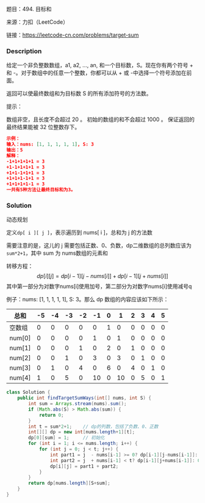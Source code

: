 题目：494. 目标和

来源：力扣（LeetCode） 

链接：https://leetcode-cn.com/problems/target-sum


### Description

给定一个非负整数数组，a1, a2, ..., an, 和一个目标数，S。现在你有两个符号 + 和 -。对于数组中的任意一个整数，你都可以从 + 或 -中选择一个符号添加在前面。

返回可以使最终数组和为目标数 S 的所有添加符号的方法数。

 提示：

数组非空，且长度不会超过 20 。
初始的数组的和不会超过 1000 。
保证返回的最终结果能被 32 位整数存下。

```json
示例：
输入：nums: [1, 1, 1, 1, 1], S: 3
输出：5
解释：
-1+1+1+1+1 = 3
+1-1+1+1+1 = 3
+1+1-1+1+1 = 3
+1+1+1-1+1 = 3
+1+1+1+1-1 = 3
一共有5种方法让最终目标和为3。
```

### Solution

动态规划

定义`dp[ i ][ j ]`，表示遍历到 nums[ i ]，总和为 j 的方法数

需要注意的是，这儿的 j 需要包括正数、0、负数，dp二维数组的总列数应该为`sum*2+1`，其中 sum 为 nums数组的元素和

转移方程：
$$
dp[i][j] = dp[i-1][j-nums[i]] + dp[i-1][j+nums[i]]
$$
其中第一部分为对数字nums[i]使用加号，第二部分为对数字nums[i]使用减号q

例子：nums: [1, 1, 1, 1, 1], S: 3。那么 dp 数组的内容应该如下所示：


| 总和 | -5| -4| -3| -2| -1| 0| 1| 2| 3| 4| 5|
| ---- | ---- | ---- | ---- | ---- | ---- | ---- | ---- | ---- | ---- | ---- | ---- |
|空数组|0|  0|  0|  0|  0|  1|  0|  0|  0|  0|  0|
|num[0]|0|  0|  0|  0|  1|  0|  1|  0|  0|  0|  0|
|num[1]|0|  0|  0|  1|  0|  2|  0|  1|  0|  0|  0|
|num[2]|0|  0|  1|  0|  3|  0|  3|  0|  1|  0|  0|
|num[3]|0|  1|  0|  4|  0|  6|  0|  4|  0|  1|  0|
|num[4]|1|  0|  5|  0|  10|  0|  10|  0|  5|  0|  1|



```java
class Solution {
    public int findTargetSumWays(int[] nums, int S) {
        int sum = Arrays.stream(nums).sum();
        if (Math.abs(S) > Math.abs(sum)) {
            return 0;
        }
        int t = sum*2+1;    // dp的列数，包括了负数、0、正数
        int[][] dp = new int[nums.length+1][t];
        dp[0][sum] = 1;     // 初始化
        for (int i = 1; i <= nums.length; i++) {
            for (int j = 0; j < t; j++) {
                int part1 = j  - nums[i-1] >= 0? dp[i-1][j-nums[i-1]]: 0;
                int part2 = j  + nums[i-1] < t? dp[i-1][j+nums[i-1]]: 0;
                dp[i][j] = part1 + part2;
            }
        }
        return dp[nums.length][S+sum];
    }
}
```

